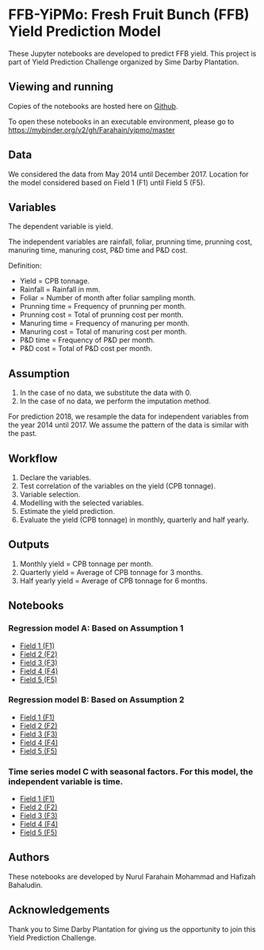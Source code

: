 # FFB-YiPMo: Fresh Fruit Bunch (FFB) Yield Prediction Model

These Jupyter notebooks are developed to predict FFB yield.
This project is part of Yield Prediction Challenge organized by Sime Darby Plantation.

## Viewing and running

Copies of the notebooks are hosted here on [Github](https://github.com/Farahain/yipmo).

To open these notebooks in an executable environment, please go to https://mybinder.org/v2/gh/Farahain/yipmo/master

## Data

We considered the data from May 2014 until December 2017. 
Location for the model considered based on Field 1 (F1) until Field 5 (F5).

## Variables

The dependent variable is yield.

The independent variables are rainfall, foliar, prunning time, prunning cost, manuring time, manuring cost, P&D time and P&D cost.

Definition:
- Yield = CPB tonnage.
- Rainfall = Rainfall in mm.
- Foliar = Number of month after foliar sampling month.
- Prunning time = Frequency of prunning per month.
- Prunning cost = Total of prunning cost per month.
- Manuring time = Frequency of manuring per month.
- Manuring cost = Total of manuring cost per month.
- P&D time = Frequency of P&D per month.
- P&D cost = Total of P&D cost per month.

## Assumption

1. In the case of no data, we substitute the data with 0.
2. In the case of no data, we perform the imputation method.

For prediction 2018, we resample the data for independent variables from the year 2014 until 2017. We assume the pattern of the data is similar with the past. 

## Workflow
1.	Declare the variables.
2.	Test correlation of the variables on the yield (CPB tonnage). 
3.	Variable selection.
4.	Modelling with the selected variables.
5.	Estimate the yield prediction.
6.	Evaluate the yield (CPB tonnage) in monthly, quarterly and half yearly.


## Outputs
1. Monthly yield = CPB tonnage per month.
2. Quarterly yield = Average of CPB tonnage for 3 months.
3. Half yearly yield = Average of CPB tonnage for 6 months.

## Notebooks
### Regression model A: Based on Assumption 1
- [Field 1 (F1)](https://github.com/Farahain/yipmo/blob/master/model-a-f1.ipynb)
- [Field 2 (F2)](https://github.com/Farahain/yipmo/blob/master/model-a-f2.ipynb)
- [Field 3 (F3)](https://github.com/Farahain/yipmo/blob/master/model-a-f3.ipynb)
- [Field 4 (F4)](https://github.com/Farahain/yipmo/blob/master/model-a-f4.ipynb)
- [Field 5 (F5)](https://github.com/Farahain/yipmo/blob/master/model-a-f5.ipynb)

### Regression model B: Based on Assumption 2
- [Field 1 (F1)](https://github.com/Farahain/yipmo/blob/master/model-b-f1.ipynb)
- [Field 2 (F2)](https://github.com/Farahain/yipmo/blob/master/model-b-f2.ipynb)
- [Field 3 (F3)](https://github.com/Farahain/yipmo/blob/master/model-b-f3.ipynb)
- [Field 4 (F4)](https://github.com/Farahain/yipmo/blob/master/model-b-f4.ipynb)
- [Field 5 (F5)](https://github.com/Farahain/yipmo/blob/master/model-b-f5.ipynb)

### Time series model C with seasonal factors. For this model, the independent variable is time.
- [Field 1 (F1)](https://github.com/Farahain/yipmo/blob/master/model-c-f1.ipynb)
- [Field 2 (F2)](https://github.com/Farahain/yipmo/blob/master/model-c-f2.ipynb)
- [Field 3 (F3)](https://github.com/Farahain/yipmo/blob/master/model-c-f3.ipynb)
- [Field 4 (F4)](https://github.com/Farahain/yipmo/blob/master/model-c-f4.ipynb)
- [Field 5 (F5)](https://github.com/Farahain/yipmo/blob/master/model-c-f5.ipynb)

## Authors

These notebooks are developed by Nurul Farahain Mohammad and Hafizah Bahaludin.

## Acknowledgements

Thank you to Sime Darby Plantation for giving us the opportunity to join this Yield Prediction Challenge.

